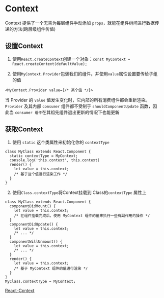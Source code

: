 # Context

Context 提供了一个无需为每层组件手动添加 `props`，就能在组件树间进行数据传递的方法(跨层级组件传值)

## 设置Context

1. 使用`React.createContext`创建一个对象：`const MyContext = React.createContext(defaultValue);`

2. 使用`MyContext.Provider`包褒我们的组件，并使用`value`属性设置要传给子组的值

  `<MyContext.Provider value={/* 某个值 */}>`

  当 Provider 的 `value` 值发生变化时，它内部的所有消费组件都会重新渲染。
  `Provider` 及其内部 `consumer` 组件都不受制于 `shouldComponentUpdate` 函数，因此当 `consumer 组件`在其祖先组件退出更新的情况下也能更新
  
## 获取Context

1. 使用 `static` 这个类属性来初始化你的 `contextType`

  ```
  class MyClass extends React.Component {
    static contextType = MyContext;
    console.log('this.context', this.context)
    render() {
      let value = this.context;
      /* 基于这个值进行渲染工作 */
    }
  }
  ```

2. 使用`Class.contextType`将Context挂载到 Class的`contextType` 属性上

  ```
  class MyClass extends React.Component {
    componentDidMount() {
      let value = this.context;
      /* 在组件挂载完成后，使用 MyContext 组件的值来执行一些有副作用的操作 */
    }
    componentDidUpdate() {
      let value = this.context;
      /* ... */
    }
    componentWillUnmount() {
      let value = this.context;
      /* ... */
    }
    render() {
      let value = this.context;
      /* 基于 MyContext 组件的值进行渲染 */
    }
  }
  MyClass.contextType = MyContext;

  ```

[React-Context](https://react.docschina.org/docs/context.html#contextprovider)